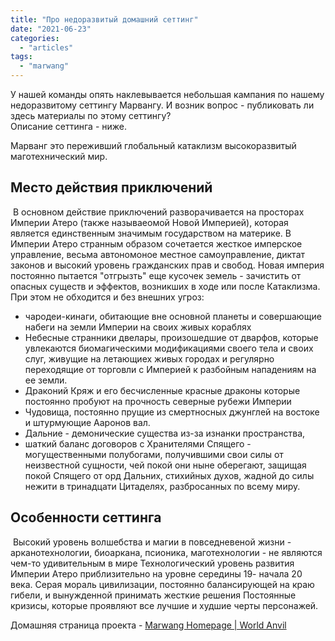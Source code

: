```yaml
---
title: "Про недоразвитый домашний сеттинг"
date: "2021-06-23"
categories: 
  - "articles"
tags: 
  - "marwang"
---
```


У нашей команды опять наклевывается небольшая кампания по нашему недоразвитому сеттингу Марвангу. И возник вопрос - публиковать ли здесь материалы по этому сеттингу?  
Описание сеттинга - ниже.

Марванг это переживший глобальный катаклизм высокоразвитый маготехнический мир. 

## Место действия приключений

 В основном действие приключений разворачивается на просторах Империи Атеро (также называеомой Новой Империей), которая является единственным значимым государством на материке. В Империи Атеро странным образом сочетается жесткое имперское управление, весьма автономоное местное самоуправление, диктат законов и высокий уровень гражданских прав и свобод. Новая империя постоянно пытается "отгрызть" еще кусочек земель - зачистить от опасных существ и эффектов, возникших в ходе или после Катаклизма. При этом не обходится и без внешних угроз:

- чародеи-кинаги, обитающие вне основной планеты и совершающие набеги на земли Империи на своих живых кораблях
- Небесные странники двелары, произошедшие от дварфов, которые увлекаются биомагическими модификациями своего тела и своих слуг, живущие на летающиех живых городах и регулярно переходящие от торговли с Империей к разбойным нападениям на ее земли.
- Драконий Кряж и его бесчисленные красные драконы которые постоянно пробуют на прочность северные рубежи Империи
- Чудовища, постоянно прущие из смертносных джунглей на востоке и штурмующие Ааронов вал.
- Дальние - демонические существа из-за изнанки пространства,
- шаткий баланс договоров с Хранителями Спящего - могущественными полубогами, получившими свои силы от неизвестной сущности, чей покой они ныне оберегают, защищая покой Спящего от орд Дальних, стихийных духов, жадной до силы нежити в тринадцати Цитаделях, разбросанных по всему миру.

## Особенности сеттинга

 Высокий уровень волшебства и магии в повседневеной жизни - арканотехнологии, биоаркана, псионика, маготехнологии - не являются чем-то удивительным в мире Технологический уровень развития Империи Атеро приблизительно на уровне середины 19- начала 20 века. Серая мораль цивилизации, постоянно балансирующей на краю гибели, и вынужденной принимать жесткие решения Постоянные кризисы, которые проявляют все лучшие и худшие черты персонажей.

Домашняя страница проекта - [Marwang Homepage | World Anvil](https://www.worldanvil.com/w/marwang-palant)
